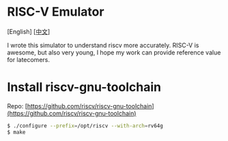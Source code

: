 # RISC-V Emulator

\[English\] \[[中文](./README_CN.md)\]

I wrote this simulator to understand riscv more accurately. RISC-V is awesome, but also very young, I hope my work can provide reference value for latecomers.

# Install riscv-gnu-toolchain

Repo: [https://github.com/riscv/riscv-gnu-toolchain](https://github.com/riscv/riscv-gnu-toolchain)

```sh
$ ./configure --prefix=/opt/riscv --with-arch=rv64g
$ make
```

